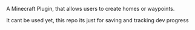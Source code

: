 A Minecraft Plugin, that allows users to create homes or waypoints.


It cant be used yet, this repo its just for saving and tracking dev progress
